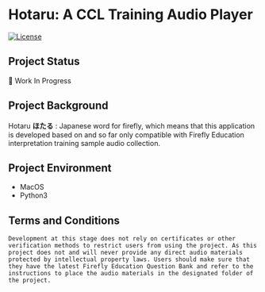 # Hotaru: A CCL Training Audio Player

[![License](https://img.shields.io/badge/License-Apache_2.0-blue.svg)](https://opensource.org/licenses/Apache-2.0)

## Project Status

🚧 Work In Progress

## Project Background

Hotaru **ほたる** : Japanese word for firefly, which means that this application is developed based on and so far only compatible with Firefly Education interpretation training sample audio collection.

## Project Environment

- MacOS
- Python3

## Terms and Conditions

`Development at this stage does not rely on certificates or other verification methods to restrict users from using the project. As this project does not and will never provide any direct audio materials protected by intellectual property laws. Users should make sure that they have the latest Firefly Education Question Bank and refer to the instructions to place the audio materials in the designated folder of the project.`
